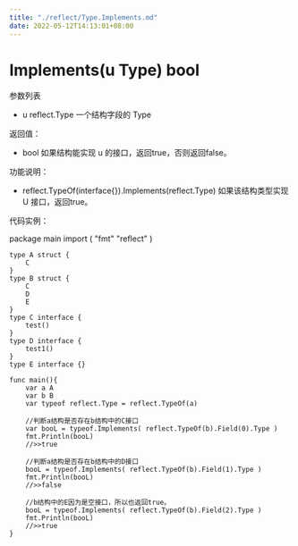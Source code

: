 ```yaml
---
title: "./reflect/Type.Implements.md"
date: 2022-05-12T14:13:01+08:00
---
```

# Implements(u Type) bool

参数列表

- u reflect.Type 一个结构字段的 Type

返回值：

- bool 如果结构能实现 u 的接口，返回true，否则返回false。

功能说明：

- reflect.TypeOf(interface{}).Implements(reflect.Type)  如果该结构类型实现 U 接口，返回true。

代码实例：

  package main
	import (
	    "fmt"
	    "reflect"
	)

	type A struct {
		C
	}
	type B struct {
		C
		D
		E
	}
	type C interface {
		test()
	}
	type D interface {
		test1()
	}
	type E interface {}

	func main(){
		var a A
		var b B
		var typeof reflect.Type = reflect.TypeOf(a)

		//判断a结构是否存在b结构中的C接口
		var booL = typeof.Implements( reflect.TypeOf(b).Field(0).Type )
		fmt.Println(booL)
		//>>true

		//判断a结构是否存在b结构中的D接口
		booL = typeof.Implements( reflect.TypeOf(b).Field(1).Type )
		fmt.Println(booL)
		//>>false

		//b结构中的E因为是空接口，所以也返回true。
		booL = typeof.Implements( reflect.TypeOf(b).Field(2).Type )
		fmt.Println(booL)
		//>>true
	}
